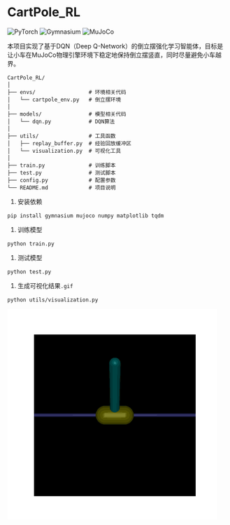# CartPole_RL
![PyTorch](https://img.shields.io/badge/PyTorch-%23EE4C2C.svg?logo=PyTorch&logoColor=white)
![Gymnasium](https://img.shields.io/badge/Gymnasium-%23007EC6.svg)
![MuJoCo](https://img.shields.io/badge/MuJoCo-%2300769D.svg)

本项目实现了基于DQN（Deep Q-Network）的倒立摆强化学习智能体，目标是让小车在MuJoCo物理引擎环境下稳定地保持倒立摆竖直，同时尽量避免小车越界。

```
CartPole_RL/
│
├── envs/                 # 环境相关代码
│   └── cartpole_env.py   # 倒立摆环境
│
├── models/               # 模型相关代码
│   └── dqn.py            # DQN算法
│
├── utils/                # 工具函数
│   ├── replay_buffer.py  # 经验回放缓冲区
│   └── visualization.py  # 可视化工具
│
├── train.py              # 训练脚本
├── test.py               # 测试脚本
├── config.py             # 配置参数
└── README.md             # 项目说明
```
1. 安装依赖
```
pip install gymnasium mujoco numpy matplotlib tqdm
```
1. 训练模型
```
python train.py
```
1. 测试模型
```
python test.py
```
1. 生成可视化结果`.gif`
```
python utils/visualization.py
```

![](cartpole_animation.gif)